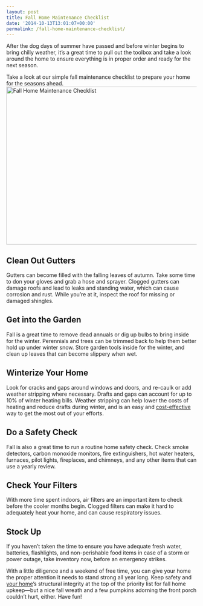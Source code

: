 ```yaml
---
layout: post
title: Fall Home Maintenance Checklist
date: '2014-10-13T13:01:07+00:00'
permalink: /fall-home-maintenance-checklist/
---
```

After the dog days of summer have passed and before winter begins to bring chilly weather, it’s a great time to pull out the toolbox and take a look around the home to ensure everything is in proper order and ready for the next season.

Take a look at our simple fall maintenance checklist to prepare your home for the seasons ahead. <img class="alignright  wp-image-2402" alt="Fall Home Maintenance Checklist" src="http://www.murraylampert.com/wp-content/uploads/mlampert.jpg" width="506" height="417" />
<h2>Clean Out Gutters</h2>
Gutters can become filled with the falling leaves of autumn. Take some time to don your gloves and grab a hose and sprayer. Clogged gutters can damage roofs and lead to leaks and standing water, which can cause corrosion and rust. While you’re at it, inspect the roof for missing or damaged shingles.
<h2>Get into the Garden</h2>
Fall is a great time to remove dead annuals or dig up bulbs to bring inside for the winter. Perennials and trees can be trimmed back to help them better hold up under winter snow. Store garden tools inside for the winter, and clean up leaves that can become slippery when wet.
<h2>Winterize Your Home</h2>
Look for cracks and gaps around windows and doors, and re-caulk or add weather stripping where necessary. Drafts and gaps can account for up to 10% of winter heating bills. Weather stripping can help lower the costs of heating and reduce drafts during winter, and is an easy and <a href="http://www.murraylampert.com/san-diego-green-home-construction/">cost-effective</a> way to get the most out of your efforts.
<h2>Do a Safety Check</h2>
Fall is also a great time to run a routine home safety check. Check smoke detectors, carbon monoxide monitors, fire extinguishers, hot water heaters, furnaces, pilot lights, fireplaces, and chimneys, and any other items that can use a yearly review.
<h2>Check Your Filters</h2>
With more time spent indoors, air filters are an important item to check before the cooler months begin. Clogged filters can make it hard to adequately heat your home, and can cause respiratory issues.
<h2>Stock Up</h2>
If you haven’t taken the time to ensure you have adequate fresh water, batteries, flashlights, and non-perishable food items in case of a storm or power outage, take inventory now, before an emergency strikes.

With a little diligence and a weekend of free time, you can give your home the proper attention it needs to stand strong all year long. Keep safety and <a href="http://www.murraylampert.com">your home</a>’s structural integrity at the top of the priority list for fall home upkeep—but a nice fall wreath and a few pumpkins adorning the front porch couldn’t hurt, either. Have fun!
